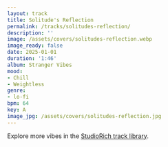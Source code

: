 ```yaml
---
layout: track
title: Solitude's Reflection
permalink: /tracks/solitudes-reflection/
description: ''
image: /assets/covers/solitudes-reflection.webp
image_ready: false
date: 2025-01-01
duration: '1:46'
album: Stranger Vibes
mood:
- Chill
- Weightless
genre:
- lo-fi
bpm: 64
key: A
image_jpg: /assets/covers/solitudes-reflection.jpg
---
```


Explore more vibes in the [StudioRich track library](/tracks/).
